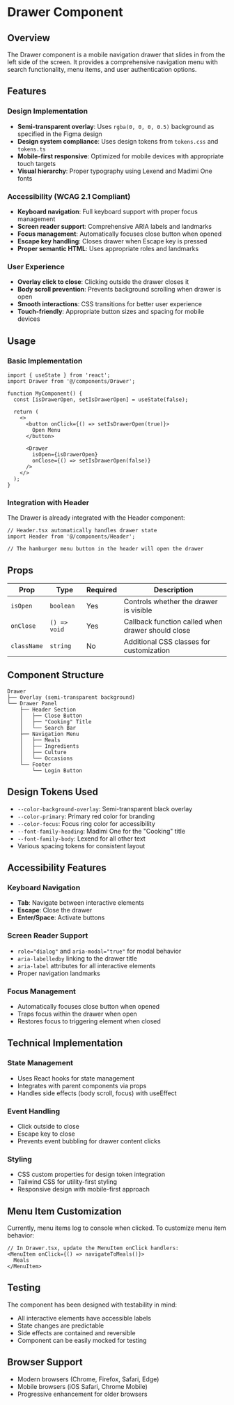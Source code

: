 # Drawer Component

## Overview

The Drawer component is a mobile navigation drawer that slides in from the left side of the screen. It provides a comprehensive navigation menu with search functionality, menu items, and user authentication options.

## Features

### Design Implementation
- **Semi-transparent overlay**: Uses `rgba(0, 0, 0, 0.5)` background as specified in the Figma design
- **Design system compliance**: Uses design tokens from `tokens.css` and `tokens.ts`
- **Mobile-first responsive**: Optimized for mobile devices with appropriate touch targets
- **Visual hierarchy**: Proper typography using Lexend and Madimi One fonts

### Accessibility (WCAG 2.1 Compliant)
- **Keyboard navigation**: Full keyboard support with proper focus management
- **Screen reader support**: Comprehensive ARIA labels and landmarks
- **Focus management**: Automatically focuses close button when opened
- **Escape key handling**: Closes drawer when Escape key is pressed
- **Proper semantic HTML**: Uses appropriate roles and landmarks

### User Experience
- **Overlay click to close**: Clicking outside the drawer closes it
- **Body scroll prevention**: Prevents background scrolling when drawer is open
- **Smooth interactions**: CSS transitions for better user experience
- **Touch-friendly**: Appropriate button sizes and spacing for mobile devices

## Usage

### Basic Implementation

```tsx
import { useState } from 'react';
import Drawer from '@/components/Drawer';

function MyComponent() {
  const [isDrawerOpen, setIsDrawerOpen] = useState(false);

  return (
    <>
      <button onClick={() => setIsDrawerOpen(true)}>
        Open Menu
      </button>
      
      <Drawer 
        isOpen={isDrawerOpen} 
        onClose={() => setIsDrawerOpen(false)} 
      />
    </>
  );
}
```

### Integration with Header

The Drawer is already integrated with the Header component:

```tsx
// Header.tsx automatically handles drawer state
import Header from '@/components/Header';

// The hamburger menu button in the header will open the drawer
```

## Props

| Prop | Type | Required | Description |
|------|------|----------|-------------|
| `isOpen` | `boolean` | Yes | Controls whether the drawer is visible |
| `onClose` | `() => void` | Yes | Callback function called when drawer should close |
| `className` | `string` | No | Additional CSS classes for customization |

## Component Structure

```
Drawer
├── Overlay (semi-transparent background)
└── Drawer Panel
    ├── Header Section
    │   ├── Close Button
    │   ├── "Cooking" Title
    │   └── Search Bar
    ├── Navigation Menu
    │   ├── Meals
    │   ├── Ingredients
    │   ├── Culture
    │   └── Occasions
    └── Footer
        └── Login Button
```

## Design Tokens Used

- `--color-background-overlay`: Semi-transparent black overlay
- `--color-primary`: Primary red color for branding
- `--color-focus`: Focus ring color for accessibility
- `--font-family-heading`: Madimi One for the "Cooking" title
- `--font-family-body`: Lexend for all other text
- Various spacing tokens for consistent layout

## Accessibility Features

### Keyboard Navigation
- **Tab**: Navigate between interactive elements
- **Escape**: Close the drawer
- **Enter/Space**: Activate buttons

### Screen Reader Support
- `role="dialog"` and `aria-modal="true"` for modal behavior
- `aria-labelledby` linking to the drawer title
- `aria-label` attributes for all interactive elements
- Proper navigation landmarks

### Focus Management
- Automatically focuses close button when opened
- Traps focus within the drawer when open
- Restores focus to triggering element when closed

## Technical Implementation

### State Management
- Uses React hooks for state management
- Integrates with parent components via props
- Handles side effects (body scroll, focus) with useEffect

### Event Handling
- Click outside to close
- Escape key to close
- Prevents event bubbling for drawer content clicks

### Styling
- CSS custom properties for design token integration
- Tailwind CSS for utility-first styling
- Responsive design with mobile-first approach

## Menu Item Customization

Currently, menu items log to console when clicked. To customize menu item behavior:

```tsx
// In Drawer.tsx, update the MenuItem onClick handlers:
<MenuItem onClick={() => navigateToMeals()}>
  Meals
</MenuItem>
```

## Testing

The component has been designed with testability in mind:
- All interactive elements have accessible labels
- State changes are predictable
- Side effects are contained and reversible
- Component can be easily mocked for testing

## Browser Support

- Modern browsers (Chrome, Firefox, Safari, Edge)
- Mobile browsers (iOS Safari, Chrome Mobile)
- Progressive enhancement for older browsers 